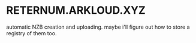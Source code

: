 # RETERNUM.ARKLOUD.XYZ
automatic NZB creation and uploading.  maybe i'll figure out how to store a registry of them too.
